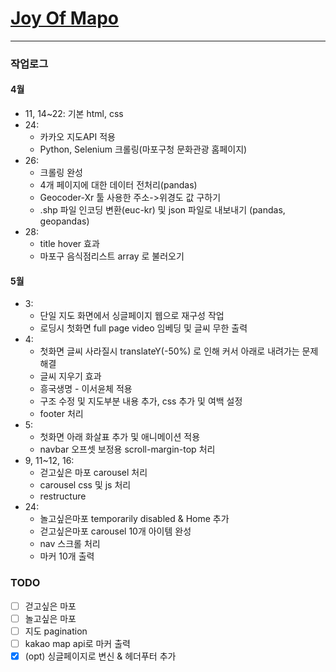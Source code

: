 # [Joy Of Mapo](https://joyofmapo.site)

---

### 작업로그

#### 4월

- 11, 14~22: 기본 html, css
- 24:
  - 카카오 지도API 적용
  - Python, Selenium 크롤링(마포구청 문화관광 홈페이지)
- 26:
  - 크롤링 완성
  - 4개 페이지에 대한 데이터 전처리(pandas)
  - Geocoder-Xr 툴 사용한 주소->위경도 값 구하기
  - .shp 파일 인코딩 변환(euc-kr) 및 json 파일로 내보내기 (pandas, geopandas)
- 28:
  - title hover 효과
  - 마포구 음식점리스트 array 로 불러오기

#### 5월

- 3:
  - 단일 지도 화면에서 싱글페이지 웹으로 재구성 작업
  - 로딩시 첫화면 full page video 임베딩 및 글씨 무한 출력
- 4:
  - 첫화면 글씨 사라질시 translateY(-50%) 로 인해 커서 아래로 내려가는 문제 해결
  - 글씨 지우기 효과
  - 흥국생명 - 이서윤체 적용
  - 구조 수정 및 지도부분 내용 추가, css 추가 및 여백 설정
  - footer 처리
- 5:
  - 첫화면 아래 화살표 추가 및 애니메이션 적용
  - navbar 오프셋 보정용 scroll-margin-top 처리
- 9, 11~12, 16:
  - 걷고싶은 마포 carousel 처리
  - carousel css 및 js 처리
  - restructure
- 24:
  - 놀고싶은마포 temporarily disabled & Home 추가
  - 걷고싶은마포 carousel 10개 아이템 완성
  - nav 스크롤 처리
  - 마커 10개 출력

### TODO

- [ ] 걷고싶은 마포
- [ ] 놀고싶은 마포
- [ ] 지도 pagination
- [ ] kakao map api로 마커 출력
- [x] (opt) 싱글페이지로 변신 & 헤더푸터 추가
